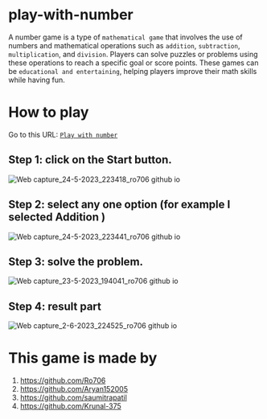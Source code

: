 # play-with-number

A number game is a type of `mathematical game` that involves the use of numbers and mathematical operations such as `addition`, `subtraction`, `multiplication`, and `division`.
Players can solve puzzles or problems using these operations to reach a specific goal or score points. 
These games can be `educational and entertaining`, helping players improve their math skills while having fun.

# How to play 
Go to this URL: 
[`Play with number`](https://ro706playwithnumbers.netlify.app/) <br>
<h2>Step 1: click on the Start button.</h2>

![Web capture_24-5-2023_223418_ro706 github io](https://github.com/Ro706/play-with-number/assets/60247178/aebd79f6-fb6e-4f46-a8ab-3b5c53324493)

<h2>Step 2: select any one option (for example I selected Addition )</h2>

![Web capture_24-5-2023_223441_ro706 github io](https://github.com/Ro706/play-with-number/assets/60247178/852adcf1-cd53-4c0b-adad-9c3c4ff1cbf9)

<h2>Step 3: solve the problem.</h2>

![Web capture_23-5-2023_194041_ro706 github io](https://github.com/Ro706/play-with-number/assets/60247178/cc9ca3aa-3803-4407-bc39-e87d540d44f2)

<h2>Step 4: result part </h2>

![Web capture_2-6-2023_224525_ro706 github io](https://github.com/Ro706/play-with-number/assets/60247178/1be71e6d-2b27-4ee9-ba46-b5ab27106d8f)

# This game is made by 
1) https://github.com/Ro706 
2) https://github.com/Aryan152005
3) https://github.com/saumitrapatil
4) https://github.com/Krunal-375
